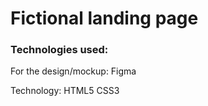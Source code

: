# Fictional landing page
### Technologies used:
For the design/mockup:
	Figma

Technology:
	HTML5
	CSS3
